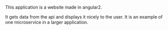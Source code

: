 This application is a website made in angular2.

It gets data from the api and displays it nicely 
to the user. It is an example of one microservice 
in a larger application.
